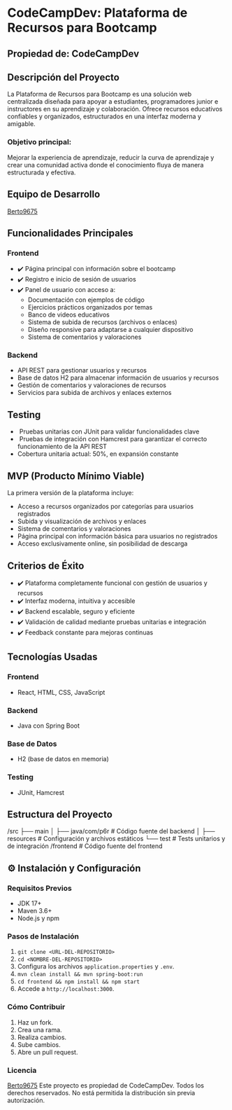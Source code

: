 # CodeCampDev: Plataforma de Recursos para Bootcamp 

## Propiedad de: CodeCampDev

## Descripción del Proyecto

La Plataforma de Recursos para Bootcamp es una solución web centralizada diseñada para apoyar a estudiantes, programadores junior e instructores en su aprendizaje y colaboración. Ofrece recursos educativos confiables y organizados, estructurados en una interfaz moderna y amigable.

### Objetivo principal:

Mejorar la experiencia de aprendizaje, reducir la curva de aprendizaje y crear una comunidad activa donde el conocimiento fluya de manera estructurada y efectiva.

## Equipo de Desarrollo
[Berto9675](https://github.com/berto9675)




## Funcionalidades Principales

### Frontend

* ✔️ Página principal con información sobre el bootcamp
* ✔️ Registro e inicio de sesión de usuarios
* ✔️ Panel de usuario con acceso a:
    * Documentación con ejemplos de código
    * Ejercicios prácticos organizados por temas
    * Banco de videos educativos
    * Sistema de subida de recursos (archivos o enlaces)
    * Diseño responsive para adaptarse a cualquier dispositivo
    * Sistema de comentarios y valoraciones

### Backend

* API REST para gestionar usuarios y recursos
* Base de datos H2 para almacenar información de usuarios y recursos
* Gestión de comentarios y valoraciones de recursos
* Servicios para subida de archivos y enlaces externos

## Testing

* ️ Pruebas unitarias con JUnit para validar funcionalidades clave
* ️ Pruebas de integración con Hamcrest para garantizar el correcto funcionamiento de la API REST
* Cobertura unitaria actual: 50%, en expansión constante

## MVP (Producto Mínimo Viable)

La primera versión de la plataforma incluye:

* Acceso a recursos organizados por categorías para usuarios registrados
* Subida y visualización de archivos y enlaces
* Sistema de comentarios y valoraciones
* Página principal con información básica para usuarios no registrados
* Acceso exclusivamente online, sin posibilidad de descarga

## Criterios de Éxito

* ✔️ Plataforma completamente funcional con gestión de usuarios y recursos
* ✔️ Interfaz moderna, intuitiva y accesible
* ✔️ Backend escalable, seguro y eficiente
* ✔️ Validación de calidad mediante pruebas unitarias e integración
* ✔️ Feedback constante para mejoras continuas

## Tecnologías Usadas

### Frontend

* React, HTML, CSS, JavaScript

### Backend

* Java con Spring Boot

### Base de Datos

* H2 (base de datos en memoria)

### Testing

* JUnit, Hamcrest

## Estructura del Proyecto

/src
├── main
│   ├── java/com/p6r # Código fuente del backend
│   ├── resources # Configuración y archivos estáticos
└── test # Tests unitarios y de integración
/frontend # Código fuente del frontend


## ⚙️ Instalación y Configuración

### Requisitos Previos

* JDK 17+
* Maven 3.6+
* Node.js y npm

### Pasos de Instalación

1.  `git clone <URL-DEL-REPOSITORIO>`
2.  `cd <NOMBRE-DEL-REPOSITORIO>`
3.  Configura los archivos `application.properties` y `.env`.
4.  `mvn clean install && mvn spring-boot:run`
5.  `cd frontend && npm install && npm start`
6.  Accede a `http://localhost:3000`.

### Cómo Contribuir

1.  Haz un fork.
2.  Crea una rama.
3.  Realiza cambios.
4.  Sube cambios.
5.  Abre un pull request.

### Licencia
[Berto9675](https://github.com/berto9675)
Este proyecto es propiedad de CodeCampDev. Todos los derechos reservados. No está permitida la distribución sin previa autorización.
